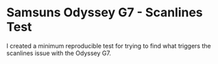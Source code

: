 # Samsuns Odyssey G7 - Scanlines Test
I created a minimum reproducible test for trying to find what triggers the scanlines issue with the Odyssey G7.
